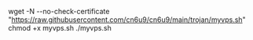 wget -N --no-check-certificate "https://raw.githubusercontent.com/cn6u9/cn6u9/main/trojan/myvps.sh"
chmod +x myvps.sh
./myvps.sh

